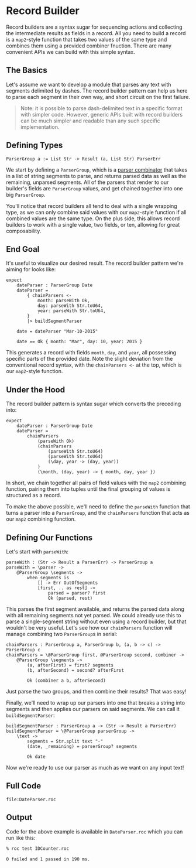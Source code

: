 # Record Builder 

Record builders are a syntax sugar for sequencing actions and collecting the intermediate results as fields in a record. All you need to build a record is a `map2`-style function that takes two values of the same type and combines them using a provided combiner fnuction. There are many convenient APIs we can build with this simple syntax.

## The Basics

Let's assume we want to develop a module that parses any text with segments delimited by dashes. The record builder pattern can help us here to parse each segment in their own way, and short circuit on the first failure.

> Note: it is possible to parse dash-delimited text in a specific format with simpler code. However, generic APIs built with record builders can be much simpler and readable than any such specific implementation.

## Defining Types

```roc
ParserGroup a := List Str -> Result (a, List Str) ParserErr
```

We start by defining a `ParserGroup`, which is a [parser combinator](https://en.wikipedia.org/wiki/Parser_combinator) that takes in a list of string segments to parse, and returns parsed data as well as the remaining, unparsed segments. All of the parsers that render to our builder's fields are `ParserGroup` values, and get chained together into one big `ParserGroup`.

You'll notice that record builders all tend to deal with a single wrapping type, as we can only combine said values with our `map2`-style function if all combined values are the same type. On the plus side, this allows record builders to work with a single value, two fields, or ten, allowing for great composability.

## End Goal

It's useful to visualize our desired result. The record builder pattern we're aiming for looks like:

```roc
expect
    dateParser : ParserGroup Date
    dateParser =
        { chainParsers <-
            month: parseWith Ok,
            day: parseWith Str.toU64,
            year: parseWith Str.toU64,
        }
        |> buildSegmentParser

    date = dateParser "Mar-10-2015"

    date == Ok { month: "Mar", day: 10, year: 2015 }
```

This generates a record with fields `month`, `day`, and `year`, all possessing specific parts of the provided date. Note the slight deviation from the conventional record syntax, with the `chainParsers <-` at the top, which is our `map2`-style function.

## Under the Hood

The record builder pattern is syntax sugar which converts the preceding into:

```roc
expect
    dateParser : ParserGroup Date
    dateParser =
        chainParsers
            (parseWith Ok)
            (chainParsers
                (parseWith Str.toU64)
                (parseWith Str.toU64)
                (\day, year -> (day, year))
            )
            (\month, (day, year) -> { month, day, year })
```

In short, we chain together all pairs of field values with the `map2` combining function, pairing them into tuples until the final grouping of values is structured as a record.

To make the above possible, we'll need to define the `parseWith` function that turns a parser into a `ParserGroup`, and the `chainParsers` function that acts as our `map2` combining function.

## Defining Our Functions

Let's start with `parseWith`:

```roc
parseWith : (Str -> Result a ParserErr) -> ParserGroup a
parseWith = \parser ->
    @ParserGroup \segments ->
        when segments is
            [] -> Err OutOfSegments
            [first, .. as rest] ->
                parsed = parser? first
                Ok (parsed, rest)
```

This parses the first segment available, and returns the parsed data along with all remaining segments not yet parsed. We could already use this to parse a single-segment string without even using a record builder, but that wouldn't be very useful. Let's see how our `chainParsers` function will manage combining two `ParserGroup`s in serial:

```roc
chainParsers : ParserGroup a, ParserGroup b, (a, b -> c) -> ParserGroup c
chainParsers = \@ParserGroup first, @ParserGroup second, combiner ->
    @ParserGroup \segments ->
        (a, afterFirst) = first? segments
        (b, afterSecond) = second? afterFirst

        Ok (combiner a b, afterSecond)
```

Just parse the two groups, and then combine their results? That was easy!

Finally, we'll need to wrap up our parsers into one that breaks a string into segments and then applies our parsers on said segments. We can call it `buildSegmentParser`:

```roc
buildSegmentParser : ParserGroup a -> (Str -> Result a ParserErr)
buildSegmentParser = \@ParserGroup parserGroup ->
    \text ->
        segments = Str.split text "-"
        (date, _remaining) = parserGroup? segments

        Ok date
```

Now we're ready to use our parser as much as we want on any input text!

## Full Code

```roc
file:DateParser.roc
```

## Output

Code for the above example is available in `DateParser.roc` which you can run like this:

```sh
% roc test IDCounter.roc

0 failed and 1 passed in 190 ms.
```
